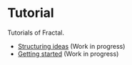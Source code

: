 # Tutorial

Tutorials of Fractal.

- [Structuring ideas](https://github.com/fractalPlatform/Fractal.js/blob/master/docs/tutorials/structuring-ideas.md) (Work in progress)
- [Getting started](https://github.com/fractalPlatform/Fractal.js/blob/master/docs/tutorials/getting-started.md) (Work in progress)
